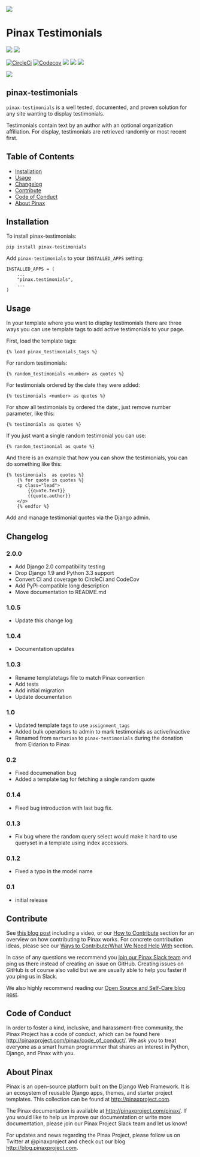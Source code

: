 ![](http://pinaxproject.com/pinax-design/patches/pinax-testimonials.svg)

# Pinax Testimonials

[![](https://img.shields.io/pypi/v/pinax-testimonials.svg)](https://pypi.python.org/pypi/pinax-testimonials/)
[![](https://img.shields.io/badge/license-MIT-blue.svg)](https://pypi.python.org/pypi/pinax-testimonials/)

[![CircleCi](https://img.shields.io/circleci/project/github/pinax/pinax-testimonials.svg)](https://circleci.com/gh/pinax/pinax-testimonials)
[![Codecov](https://img.shields.io/codecov/c/github/pinax/pinax-testimonials.svg)](https://codecov.io/gh/pinax/pinax-testimonials)
[![](https://img.shields.io/github/contributors/pinax/pinax-testimonials.svg)](https://github.com/pinax/pinax-testimonials/graphs/contributors)
[![](https://img.shields.io/github/issues-pr/pinax/pinax-testimonials.svg)](https://github.com/pinax/pinax-testimonials/pulls)
[![](https://img.shields.io/github/issues-pr-closed/pinax/pinax-testimonials.svg)](https://github.com/pinax/pinax-testimonials/pulls?q=is%3Apr+is%3Aclosed)

[![](http://slack.pinaxproject.com/badge.svg)](http://slack.pinaxproject.com/)

## pinax-testimonials

`pinax-testimonials` is a well tested, documented, and proven solution
for any site wanting to display testimonials.

Testimonials contain text by an author with an optional organization affiliation.
For display, testimonials are retrieved randomly or most recent first.


## Table of Contents

* [Installation](#installation)
* [Usage](#usage)
* [Changelog](#changelog)
* [Contribute](#contribute)
* [Code of Conduct](#code-of-conduct)
* [About Pinax](#about-pinax)


## Installation

To install pinax-testimonials:

    pip install pinax-testimonials

Add `pinax-testimonials` to your `INSTALLED_APPS` setting:

    INSTALLED_APPS = (
        ...
        "pinax.testimonials",
        ...
    )

## Usage

In your template where you want to display testimonials there are three ways you
can use template tags to add active testimonials to your page.

First, load the template tags:

    {% load pinax_testimonials_tags %}

For random testimonials:

    {% random_testimonials <number> as quotes %}

For testimonials ordered by the date they were added:

    {% testimonials <number> as quotes %}

For show all testimonials by ordered the date:, just remove number parameter, like this:

    {% testimonials as quotes %}

If you just want a single random testimonial you can use:

    {% random_testimonial as quote %}

And there is an example that how you can show the testimonials, you can do something like this:

    {% testimonials  as quotes %}
        {% for quote in quotes %}
        <p class="lead">
            {{quote.text}}
            {{quote.author}}
        </p>
        {% endfor %}

Add and manage testimonial quotes via the Django admin.


## Changelog

### 2.0.0

* Add Django 2.0 compatibility testing
* Drop Django 1.9 and Python 3.3 support
* Convert CI and coverage to CircleCi and CodeCov
* Add PyPi-compatible long description
* Move documentation to README.md

### 1.0.5

* Update this change log

### 1.0.4

* Documentation updates

### 1.0.3

* Rename templatetags file to match Pinax convention
* Add tests
* Add initial migration
* Update documentation

### 1.0

* Updated template tags to use `assignment_tags`
* Added bulk operations to admin to mark testimonials as active/inactive
* Renamed from `marturian` to `pinax-testimonials` during the donation from Eldarion to Pinax

### 0.2

* Fixed documenation bug
* Added a template tag for fetching a single random quote

### 0.1.4

* Fixed bug introduction with last bug fix.

### 0.1.3

* Fix bug where the random query select would make it hard to use queryset in a template using index accessors.

### 0.1.2

* Fixed a typo in the model name

### 0.1

* initial release


## Contribute

See [this blog post](http://blog.pinaxproject.com/2016/02/26/recap-february-pinax-hangout/) including a video, or our [How to Contribute](http://pinaxproject.com/pinax/how_to_contribute/) section for an overview on how contributing to Pinax works. For concrete contribution ideas, please see our [Ways to Contribute/What We Need Help With](http://pinaxproject.com/pinax/ways_to_contribute/) section.

In case of any questions we recommend you [join our Pinax Slack team](http://slack.pinaxproject.com) and ping us there instead of creating an issue on GitHub. Creating issues on GitHub is of course also valid but we are usually able to help you faster if you ping us in Slack.

We also highly recommend reading our [Open Source and Self-Care blog post](http://blog.pinaxproject.com/2016/01/19/open-source-and-self-care/).


## Code of Conduct

In order to foster a kind, inclusive, and harassment-free community, the Pinax Project has a code of conduct, which can be found here http://pinaxproject.com/pinax/code_of_conduct/. We ask you to treat everyone as a smart human programmer that shares an interest in Python, Django, and Pinax with you.


## About Pinax

Pinax is an open-source platform built on the Django Web Framework. It is an ecosystem of reusable Django apps, themes, and starter project templates. This collection can be found at http://pinaxproject.com.

The Pinax documentation is available at http://pinaxproject.com/pinax/. If you would like to help us improve our documentation or write more documentation, please join our Pinax Project Slack team and let us know!

For updates and news regarding the Pinax Project, please follow us on Twitter at @pinaxproject and check out our blog http://blog.pinaxproject.com.
